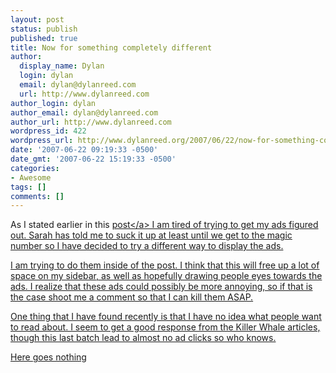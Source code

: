 ```yaml
---
layout: post
status: publish
published: true
title: Now for something completely different
author:
  display_name: Dylan
  login: dylan
  email: dylan@dylanreed.com
  url: http://www.dylanreed.com
author_login: dylan
author_email: dylan@dylanreed.com
author_url: http://www.dylanreed.com
wordpress_id: 422
wordpress_url: http://www.dylanreed.org/2007/06/22/now-for-something-completely-different/
date: '2007-06-22 09:19:33 -0500'
date_gmt: '2007-06-22 15:19:33 -0500'
categories:
- Awesome
tags: []
comments: []
---
```

<p>As I stated earlier in this <a href="http:&#47;&#47;www.dylanreed.org&#47;2007&#47;06&#47;13&#47;it-is-killing-me-inside&#47;">post<&#47;a> I am tired of trying to get my ads figured out. Sarah has told me to suck it up at least until we get to the magic number so I have decided to try a different way to display the ads.</p>
<p><!--adsense--></p>
<p>I am trying to do them inside of the post. I think that this will free up a lot of space on my sidebar, as well as hopefully drawing people eyes towards the ads. I realize that these ads could possibly be more annoying, so if that is the case shoot me a comment so that I can kill them ASAP.</p>
<p>One thing that I have found recently is that I have no idea what people want to read about. I seem to get a good response from the Killer Whale articles, though this last batch lead to almost no ad clicks so who knows.</p>
<p>Here goes nothing</p>
<p><!--adsense#Refer--></p>
